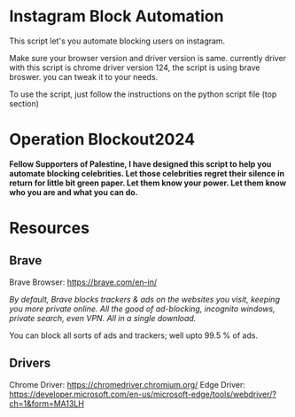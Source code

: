 # Instagram Block Automation
This script let's you automate blocking users on instagram.

Make sure your browser version and driver version is same.
currently driver with this script is chrome driver version 124, the script is using brave broswer. you can tweak it to your needs.

To use the script, just follow the instructions on the python script file (top section)

# Operation Blockout2024
**Fellow Supporters of Palestine, I have designed this script to help you automate blocking celebrities. Let those celebrities regret their silence in return for little bit green paper. Let them know your power. Let them know who you are and what you can do.**

# Resources
## Brave
Brave Browser: https://brave.com/en-in/

_By default, Brave blocks trackers & ads on the websites you visit, keeping you more private online. All the good of ad-blocking, incognito windows, private search, even VPN. All in a single download._

You can block all sorts of ads and trackers; well upto 99.5 % of ads.

## Drivers
Chrome Driver: https://chromedriver.chromium.org/
Edge Driver: https://developer.microsoft.com/en-us/microsoft-edge/tools/webdriver/?ch=1&form=MA13LH

